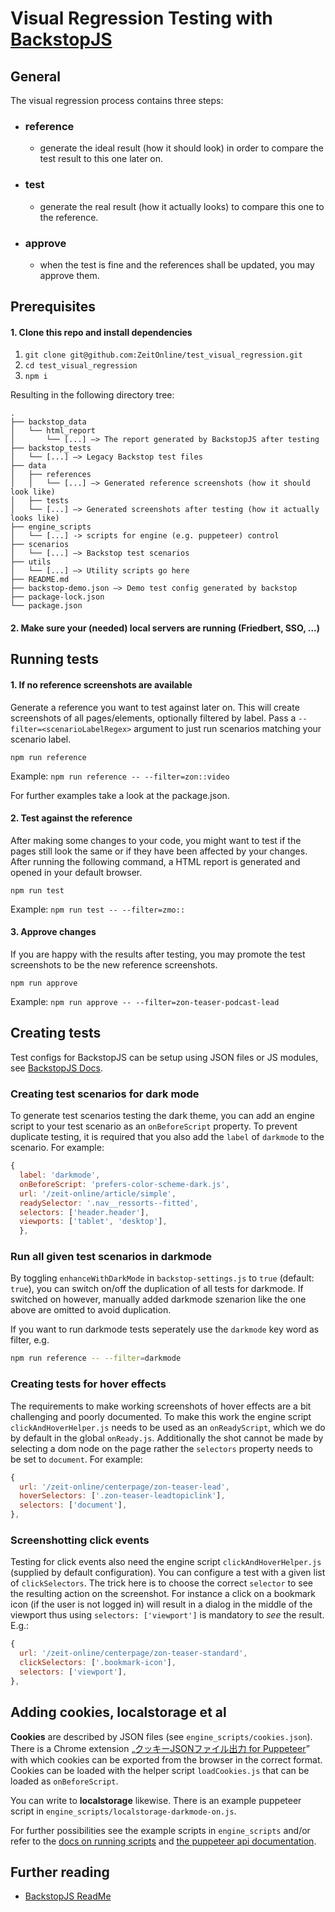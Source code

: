 # Visual Regression Testing with [BackstopJS](https://github.com/garris/BackstopJS)

## General

The visual regression process contains three steps:

-   ### reference
    -   generate the ideal result (how it should look) in order to compare the test result to this one later on.
-   ### test
    -   generate the real result (how it actually looks) to compare this one to the reference.
-   ### approve
    -   when the test is fine and the references shall be updated, you may approve them.

## Prerequisites

#### 1. Clone this repo and install dependencies

1. `git clone git@github.com:ZeitOnline/test_visual_regression.git`
2. `cd test_visual_regression`
3. `npm i`

Resulting in the following directory tree:

```
.
├── backstop_data
│   └── html_report
│       └── [...] —> The report generated by BackstopJS after testing
├── backstop_tests
│   └── [...] —> Legacy Backstop test files
├── data
│   ├── references
│   │   └── [...] —> Generated reference screenshots (how it should look like)
│   ├── tests
│   └── [...] —> Generated screenshots after testing (how it actually looks like)
├── engine_scripts
│   └── [...] -> scripts for engine (e.g. puppeteer) control
├── scenarios
│   └── [...] —> Backstop test scenarios
├── utils
│   └── [...] —> Utility scripts go here
├── README.md
├── backstop-demo.json —> Demo test config generated by backstop
├── package-lock.json
└── package.json
```

#### 2. Make sure your (needed) local servers are running (Friedbert, SSO, ...)

## Running tests

#### 1. If no reference screenshots are available

Generate a reference you want to test against later on. This will create screenshots of all pages/elements, optionally filtered by label. Pass a `--filter=<scenarioLabelRegex>` argument to just run scenarios matching your scenario label.

`npm run reference`

Example: `npm run reference -- --filter=zon::video`

For further examples take a look at the package.json.

#### 2. Test against the reference

After making some changes to your code, you might want to test if the pages still look the same or if they have been affected by your changes. After running the following command, a HTML report is generated and opened in your default browser.

`npm run test`

Example: `npm run test -- --filter=zmo::`

#### 3. Approve changes

If you are happy with the results after testing, you may promote the test screenshots to be the new reference screenshots.

`npm run approve`

Example: `npm run approve -- --filter=zon-teaser-podcast-lead`

## Creating tests

Test configs for BackstopJS can be setup using JSON files or JS modules, see [BackstopJS Docs](https://github.com/garris/BackstopJS).

### Creating test scenarios for dark mode

To generate test scenarios testing the dark theme, you can add an engine script to your test scenario as an `onBeforeScript` property. To prevent duplicate testing, it is required that you also add the `label` of `darkmode` to the scenario. For example:

```js
{
  label: 'darkmode',
  onBeforeScript: 'prefers-color-scheme-dark.js',
  url: '/zeit-online/article/simple',
  readySelector: '.nav__ressorts--fitted',
  selectors: ['header.header'],
  viewports: ['tablet', 'desktop'],
  },
```

### Run all given test scenarios in darkmode

By toggling `enhanceWithDarkMode` in `backstop-settings.js` to `true` (default: `true`), you can switch on/off the duplication of all tests for darkmode. If switched on however, manually added darkmode szenarion like the one above are omitted to avoid duplication.

If you want to run darkmode tests seperately use the `darkmode` key word as filter, e.g.

```sh
npm run reference -- --filter=darkmode
```

### Creating tests for hover effects

The requirements to make working screenshots of hover effects are a bit challenging and poorly documented. To make this work the engine script `clickAndHoverHelper.js` needs to be used as an `onReadyScript`, which we do by default in the global `onReady.js`. Additionally the shot cannot be made by selecting a dom node on the page rather the `selectors` property needs to be set to `document`. For example:

```js
{
  url: '/zeit-online/centerpage/zon-teaser-lead',
  hoverSelectors: ['.zon-teaser-leadtopiclink'],
  selectors: ['document'],
},
```

### Screenshotting click events

Testing for click events also need the engine script `clickAndHoverHelper.js` (supplied by default configuration). You can configure a test with a given list of `clickSelectors`. The trick here is to choose the correct `selector` to see the resulting action on the screenshot. For instance a click on a bookmark icon (if the user is not logged in) will result in a dialog in the middle of the viewport thus using `selectors: ['viewport']` is mandatory to _see_ the result. E.g.:

```js
{
  url: '/zeit-online/centerpage/zon-teaser-standard',
  clickSelectors: ['.bookmark-icon'],
  selectors: ['viewport'],
},
```

## Adding cookies, localstorage et al

**Cookies** are described by JSON files (see `engine_scripts/cookies.json`). There is a Chrome extension „[クッキーJSONファイル出力 for Puppeteer](https://chrome.google.com/webstore/detail/クッキーjsonファイル出力-for-puppet/nmckokihipjgplolmcmjakknndddifde)” with which cookies can be exported from the browser in the correct format. Cookies can be loaded with the helper script `loadCookies.js` that can be loaded as `onBeforeScript`.

You can write to **localstorage** likewise. There is an example puppeteer script in `engine_scripts/localstorage-darkmode-on.js`.

For further possibilities see the example scripts in `engine_scripts` and/or refer to the [docs on running scripts](https://github.com/garris/BackstopJS#running-custom-scripts) and [the puppeteer api documentation](https://github.com/puppeteer/puppeteer/blob/v10.2.0/docs/api.md).

## Further reading

-   [BackstopJS ReadMe](https://github.com/garris/BackstopJS)
